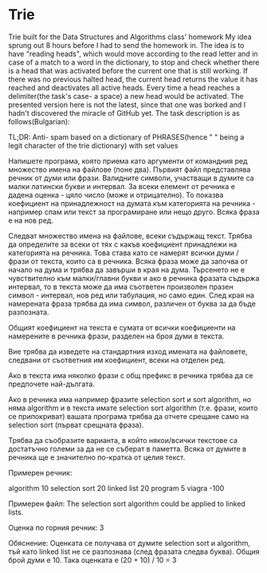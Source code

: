 # Trie
Trie built for the Data Structures and Algorithms class' homework
My idea sprung out 8 hours before I had to send the homework in. The idea is to have "reading heads", which would move according to the read letter and in case of a match to a word in the dictionary, to stop and check whether there is a head that was activated before the current one that is still working. If there was no previous halted head, the current head returns the value it has reached and deactivates all active heads. Every time a head reaches a delimiter(the task's case- a space) a new head would be activated.
The presented version here is not the latest, since that one was borked and I hadn't discovered the miracle of GitHub yet.
The task description is as follows(Bulgarian):

TL;DR: Anti- spam based on a dictionary of PHRASES(hence " " being a legit character of the trie dictionary) with set values


Напишете програма, която приема като аргументи от командния ред множество имена на файлове (поне два). Първият файл представлява речник от думи или фрази. Валидните символи, участващи в думите са малки латински букви и интервал. За всеки елемент от речника е дадена оценка - цяло число (може и отрицателно). То показва коефициент на принадлежност на думата към категорията на речника - например спам или текст за програмиране или нещо друго. Всяка фраза е на нов ред.

Следват множество имена на файлове, всеки съдържащ текст. Трябва да определите за всеки от тях с какъв коефициент принадлежи на категорията на речника. Това става като се намерят всички думи / фрази от текста, които са в речника. Всяка фраза може да започва от начало на дума и трябва да завърши в края на дума. Търсенето не е чувствително към малки/главни букви и ако в речника фразата съдържа интервал, то в текста може да има съответен произволен празен символ - интервал, нов ред или табулация,  но само един. След края на намерената фраза трябва да има символ, различен от буква за да бъде разпозната.

Общият коефициент на текста е сумата от всички коефициенти на намерените в речника фрази, разделен на броя думи в текста.

Вие трябва да изведете на стандартния изход имената на файловете, следвани от съответния им коефициент, всеки на отделен ред.

Ако в текста има няколко фрази с общ префикс в речника трябва да се предпочете най-дългата. 

Ако в речника има например фразите selection sort и sort algorithm, но няма algorithm и в текста имате selection sort algorithm (т.е. фрази, които се припокриват) вашата програма трябва да отчете срещане само на selection sort (първат срещната фраза).

Трябва да съобразите варианта, в който някои/всички текстове са достатъчно големи за да не се съберат в паметта. Всяка от думите в речника ще е значително по-кратка от целия текст. 


Примерен речник:

algorithm          10
selection sort    20
linked list           20
program            5
viagra                -100

Примерен файл:
The selection sort algorithm could be applied to linked lists.

Оценка по горния речник:
3

Обяснение:
Оценката се получава от думите selection sort и algorithm, тъй като linked list не се разпознава (след фразата следва буква). Общия брой думи е 10. Така оценката е (20 + 10) / 10 = 3
